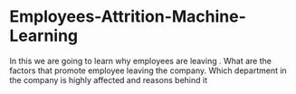 # Employees-Attrition-Machine-Learning
In this we are going to learn why employees are leaving . What are the factors that promote employee leaving the company. Which department in the company is highly affected and reasons behind it
